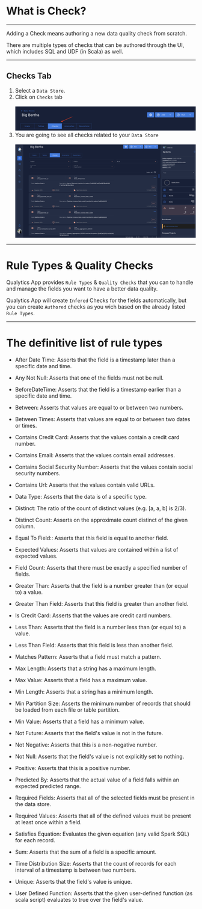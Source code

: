# What is Check?

---
Adding a Check means authoring a new data quality check from scratch. 

There are multiple types of checks that can be authored through the UI, which includes SQL and UDF (in Scala) as well.

--- 
## Checks Tab

1.  Select a `Data Store`.
2.  Click on `Checks` tab  <br><br>
    ![Screenshot](../assets/checks/checks-tab.png)
3. You are going to see all checks related to your `Data Store` <br><br>
    ![Screenshot](../assets/checks/all-quality-checks.png)

---


# Rule Types & Quality Checks

 Qualytics App provides `Rule Types` & `Quality Checks` that you can to handle and manage the fields you want to have a better data quality.

 Qualytics App will create `Infered` Checks for the fields automatically, but you can create `Authored` checks as you wich based on the already listed `Rule Types`.

---
# The definitive list of rule types

 *  After Date Time: Asserts that the field is a timestamp later than a specific date and time.
                                           
*   Any Not Null: Asserts that one of the fields must not be null.
                                         
*   BeforeDateTime: Asserts that the field is a timestamp earlier than a specific date and time.

*   Between: Asserts that values are equal to or between two numbers.

*   Between Times: Asserts that values are equal to or between two dates or times.
                                       
*   Contains Credit Card: Asserts that the values contain a credit card number.
                                                  
*   Contains Email: Asserts that the values contain email addresses.
                                             
*   Contains Social Security Number: Asserts that the values contain social security numbers.
                                                            
*   Contains Url: Asserts that the values contain valid URLs.
                                                                               
*   Data Type: Asserts that the data is of a specific type.
                                        
*   Distinct: The ratio of the count of distinct values (e.g. [a, a, b] is 2/3).
                                        
*   Distinct Count: Asserts on the approximate count distinct of the given column.
                                            
*   Equal To Field:: Asserts that this field is equal to another field.
                                            
*   Expected Values: Asserts that values are contained within a list of expected values.
                                             
*   Field Count: Asserts that there must be exactly a specified number of fields.
        
*   Greater Than: Asserts that the field is a number greater than (or equal to) a value.
                                           
*   Greater Than Field: Asserts that this field is greater than another field.
                                                
*   Is Credit  Card: Asserts that the values are credit card numbers.
                                                  
*   Less Than: Asserts that the field is a number less than (or equal to) a value.
                                        
*   Less Than Field: Asserts that this field is less than another field.
                                             
*   Matches Pattern: Asserts that a field must match a pattern.
                                              
*   Max Length: Asserts that a string has a maximum length.
                                         
*   Max Value: Asserts that a field has a maximum value.
                                        
*   Min Length: Asserts that a string has a minimum length.
                                         
*   Min Partition Size: Asserts the minimum number of records that should be loaded from each file or table partition.
                                        
*   Min Value: Asserts that a field has a minimum value.
                                       
*   Not Future: Asserts that the field's value is not in the future.
                                         
*   Not Negative: Asserts that this is a non-negative number.
                                           
*   Not Null: Asserts that the field's value is not explicitly set to nothing.
                                       
*   Positive: Asserts that this is a positive number.

*   Predicted By: Asserts that the actual value of a field falls within an expected predicted range.

*   Required Fields: Asserts that all of the selected fields must be present in the data store.

*   Required Values: Asserts that all of the defined values must be present at least once within a field.
                                              
*   Satisfies Equation: Evaluates the given equation (any valid Spark SQL) for each record.
                                                 
*   Sum: Asserts that the sum of a field is a specific amount.

*   Time Distribution Size: Asserts that the count of records for each interval of a timestamp is between two numbers.

*   Unique: Asserts that the field's value is unique.
                                      
*   User Defined Function: Asserts that the given user-defined function (as scala script) evaluates to true over the field's value.